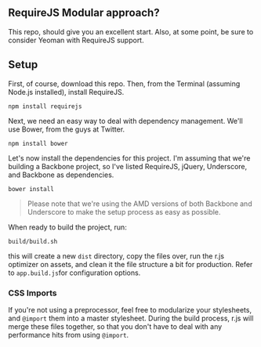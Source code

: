 ## RequireJS Modular approach?


This repo, should give you an excellent start. Also, at some point, be sure to consider Yeoman with RequireJS support.

## Setup

First, of course, download this repo. Then, from the Terminal (assuming Node.js installed), install RequireJS.

    npm install requirejs

Next, we need an easy way to deal with dependency management. We'll use Bower, from the guys at Twitter.

    npm install bower

Let's now install the dependencies for this project. I'm assuming that we're building a Backbone project, so I've listed RequireJS, jQuery, Underscore, and Backbone as dependencies.

    bower install

> Please note that we're using the AMD versions of both Backbone and Underscore to make the setup process as easy as possible.

When ready to build the project, run:

    build/build.sh

this will create a new `dist` directory, copy the files over, run the r.js optimizer on assets, and clean it the file structure a bit for production. Refer to `app.build.js`for configuration options.

### CSS Imports

If you're not using a preprocessor, feel free to modularize your stylesheets, and `@import` them into a master stylesheet. During the build process, r.js will merge these files together, so that you don't have to deal with any performance hits from using `@import`.
